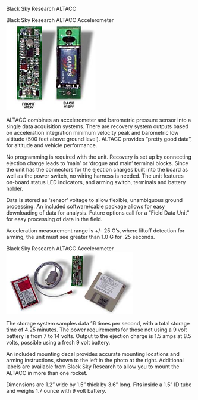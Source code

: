 Black Sky Research ALTACC

Black Sky Research ALTACC Accelerometer ![](/images/electronics_accelerometer1.jpg)

ALTACC combines an accelerometer and barometric pressure sensor into a single data acquisition systems. There are recovery system outputs based on acceleration integration minimum velocity peak and barometric low altitude (500 feet above ground level). ALTACC provides “pretty good data”, for altitude and vehicle performance.

No programming is required with the unit. Recovery is set up by connecting ejection charge leads to ‘main’ or ‘drogue and main’ terminal blocks. Since the unit has the connectors for the ejection charges built into the board as well as the power switch, no wiring harness is needed. The unit features on-board status LED indicators, and arming switch, terminals and battery holder.

Data is stored as ‘sensor’ voltage to allow flexible, unambiguous ground processing. An included software/cable package allows for easy downloading of data for analysis. Future options call for a “Field Data Unit” for easy processing of data in the field.

Acceleration measurement range is +/- 25 G’s, where liftoff detection for arming, the unit must see greater than 1.0 G for .25 seconds.

Black Sky Research ALTACC Accelerometer ![](/images/electronics_accelerometer2.jpg)

The storage system samples data 16 times per second, with a total storage time of 4.25 minutes. The power requirements for those not using a 9 volt battery is from 7 to 14 volts. Output to the ejection charge is 1.5 amps at 8.5 volts, possible using a fresh 9 volt battery.

An included mounting decal provides accurate mounting locations and arming instructions, shown to the left in the photo at the right. Additional labels are available from Black Sky Research to allow you to mount the ALTACC in more than one rocket.

Dimensions are 1.2” wide by 1.5” thick by 3.6” long. Fits inside a 1.5” ID tube and weighs 1.7 ounce with 9 volt battery.

